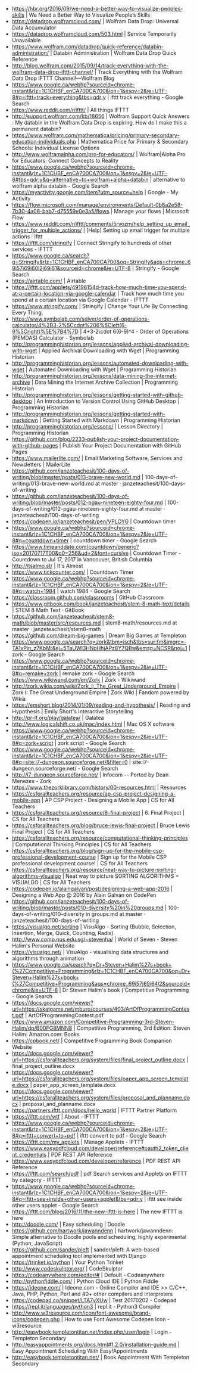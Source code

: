 * https://hbr.org/2016/09/we-need-a-better-way-to-visualize-peoples-skills | We Need a Better Way to Visualize People’s Skills
* https://datadrop.wolframcloud.com/ | Wolfram Data Drop: Universal Data Accumulator
* https://datadrop.wolframcloud.com/503.html | Service Temporarily Unavailable
* https://www.wolfram.com/datadrop/quick-reference/databin-administration/ | Databin Administration | Wolfram Data Drop Quick Reference
* http://blog.wolfram.com/2015/09/14/track-everything-with-the-wolfram-data-drop-ifttt-channel/ | Track Everything with the Wolfram Data Drop IFTTT Channel!—Wolfram Blog
* https://www.google.ca/webhp?sourceid=chrome-instant&rlz=1C1CHBF_enCA700CA700&ion=1&espv=2&ie=UTF-8#q=ifttt+track+everything&tbs=qdr:y | ifttt track everything - Google Search
* https://www.reddit.com/r/ifttt/ | All things IFTTT
* http://support.wolfram.com/kb/18656 | Wolfram Support Quick Answers : My databin in the Wolfram Data Drop is expiring. How do I make this a permanent databin?
* https://www.wolfram.com/mathematica/pricing/primary-secondary-education-individuals.php | Mathematica Price for Primary & Secondary Schools: Individual License Options
* http://www.wolframalpha.com/pro-for-educators/ | Wolfram|Alpha Pro for Educators: Connect Concepts to Reality
* https://www.google.ca/webhp?sourceid=chrome-instant&rlz=1C1CHBF_enCA700CA700&ion=1&espv=2&ie=UTF-8#tbs=qdr:y&q=alternative+to+wolfram+alpha+databin | alternative to wolfram alpha databin - Google Search
* https://myactivity.google.com/item?utm_source=help | Google - My Activity
* https://flow.microsoft.com/manage/environments/Default-0b8a2e58-7b30-4a08-bab7-d75559e0e3a5/flows | Manage your flows | Microsoft Flow
* https://www.reddit.com/r/ifttt/comments/5rvozm/help_setting_up_email_trigger_for_multiple_actions/ | [Help] Setting up email trigger for multiple actions : ifttt
* https://ifttt.com/stringify | Connect Stringify to hundreds of other services - IFTTT
* https://www.google.ca/search?q=Stringify&rlz=1C1CHBF_enCA700CA700&oq=Stringify&aqs=chrome..69i57j69i60l2j69i61&sourceid=chrome&ie=UTF-8 | Stringify - Google Search
* https://airtable.com/ | Airtable
* https://ifttt.com/applets/49198154d-track-how-much-time-you-spend-at-a-certain-location-via-google-calendar | Track how much time you spend at a certain location via Google Calendar - IFTTT
* https://www.stringify.com/ | Stringify | Change Your Life By Connecting Every Thing.
* https://www.symbolab.com/solver/order-of-operations-calculator/4%2B3-2%5Ccdot%206%5Cleft(6-9%5Cright)%5E%7B4%7D | 4+3-2\cdot 6(6-9)^4 - Order of Operations (PEMDAS) Calculator - Symbolab
* http://programminghistorian.org/lessons/applied-archival-downloading-with-wget | Applied Archival Downloading with Wget | Programming Historian
* http://programminghistorian.org/lessons/automated-downloading-with-wget | Automated Downloading with Wget | Programming Historian
* http://programminghistorian.org/lessons/data-mining-the-internet-archive | Data Mining the Internet Archive Collection | Programming Historian
* http://programminghistorian.org/lessons/getting-started-with-github-desktop | An Introduction to Version Control Using GitHub Desktop | Programming Historian
* http://programminghistorian.org/lessons/getting-started-with-markdown | Getting Started with Markdown | Programming Historian
* http://programminghistorian.org/lessons/ | Lesson Directory | Programming Historian
* https://github.com/blog/2233-publish-your-project-documentation-with-github-pages | Publish Your Project Documentation with GitHub Pages
* https://www.mailerlite.com/ | Email Marketing Software, Services and Newsletters | MailerLite
* https://github.com/janzeteachesit/100-days-of-writing/blob/master/posts/013-brave-new-world.md | 100-days-of-writing/013-brave-new-world.md at master · janzeteachesit/100-days-of-writing
* https://github.com/janzeteachesit/100-days-of-writing/blob/master/posts/012-pgau-nineteen-eighty-four.md | 100-days-of-writing/012-pgau-nineteen-eighty-four.md at master · janzeteachesit/100-days-of-writing
* https://codepen.io/janzeteachesit/pen/VPLOYG | Countdown timer
* https://www.google.ca/webhp?sourceid=chrome-instant&rlz=1C1CHBF_enCA700CA700&ion=1&espv=2&ie=UTF-8#q=countdown+timer | countdown timer - Google Search
* https://www.timeanddate.com/countdown/generic?iso=20170717T00&p0=256&ud=2&font=cursive | Countdown Timer - Countdown to Jul 17, 2017 in Vancouver, British Columbia
* http://itsalmo.st/ | It's Almost
* https://www.tickcounter.com/ | Countdown Timer
* https://www.google.ca/webhp?sourceid=chrome-instant&rlz=1C1CHBF_enCA700CA700&ion=1&espv=2&ie=UTF-8#q=watch+1984 | watch 1984 - Google Search
* https://classroom.github.com/classrooms | GitHub Classroom
* https://www.gitbook.com/book/janzeteachesit/stem-8-math-text/details | STEM 8 Math Text · GitBook
* https://github.com/janzeteachesit/stem8-math/blob/master/src/resources.md | stem8-math/resources.md at master · janzeteachesit/stem8-math
* https://github.com/dream-big-games | Dream Big Games at Templeton
* https://www.google.ca/search?q=zork&tbm=isch&tbs=sur:fm&imgrc=-TA1xPin_z7KbM:&ei=5TaUWI3HNoHhjAPz8Y7QBw&emsg=NCSR&noj=1 | zork - Google Search
* https://www.google.ca/webhp?sourceid=chrome-instant&rlz=1C1CHBF_enCA700CA700&ion=1&espv=2&ie=UTF-8#q=remake+zork | remake zork - Google Search
* https://www.wikiwand.com/en/Zork | Zork - Wikiwand
* http://zork.wikia.com/wiki/Zork_I:_The_Great_Underground_Empire | Zork I: The Great Underground Empire | Zork Wiki | Fandom powered by Wikia
* https://emshort.blog/2014/01/09/reading-and-hypothesis/ | Reading and Hypothesis | Emily Short's Interactive Storytelling
* http://pr-if.org/play/galatea/ | Galatea
* http://www.logicalshift.co.uk/mac/index.html | Mac OS X software
* https://www.google.ca/webhp?sourceid=chrome-instant&rlz=1C1CHBF_enCA700CA700&ion=1&espv=2&ie=UTF-8#q=zork+script | zork script - Google Search
* https://www.google.ca/webhp?sourceid=chrome-instant&rlz=1C1CHBF_enCA700CA700&ion=1&espv=2&ie=UTF-8#q=site:i7-dungeon.sourceforge.net/&filter=0 | site:i7-dungeon.sourceforge.net/ - Google Search
* http://i7-dungeon.sourceforge.net/ | Infocom -- Ported by Dean Menezes - Zork
* https://www.thezorklibrary.com/history/00-resources.html | Resources
* https://csforallteachers.org/resource/ap-csp-project-designing-a-mobile-app | AP CSP Project - Designing a Mobile App | CS for All Teachers
* https://csforallteachers.org/resource/6-final-project | 6. Final Project | CS for All Teachers
* https://csforallteachers.org/blog/bruce-lewis-final-project | Bruce Lewis Final Project | CS for All Teachers
* https://csforallteachers.org/resource/computational-thinking-principles | Computational Thinking Principles | CS for All Teachers
* https://csforallteachers.org/blog/sign-up-for-the-mobile-csp-professional-development-course | Sign up for the Mobile CSP professional development course! | CS for All Teachers
* https://csforallteachers.org/resource/neat-way-to-picture-sorting-algorithms-visualgo | Neat way to picture SORTING ALGORITHMS = VISUALGO | CS for All Teachers
* https://codepen.io/alaingalvan/post/designing-a-web-app-2016 | Designing a Web App @ 2016 by Alain Galvan on CodePen
* https://github.com/janzeteachesit/100-days-of-writing/blob/master/posts/010-diversity%20in%20groups.md | 100-days-of-writing/010-diversity in groups.md at master · janzeteachesit/100-days-of-writing
* https://visualgo.net/sorting | VisuAlgo - Sorting (Bubble, Selection, Insertion, Merge, Quick, Counting, Radix)
* http://www.comp.nus.edu.sg/~stevenha/ | World of Seven - Steven Halim's Personal Website
* https://visualgo.net/ | VisuAlgo - visualising data structures and algorithms through animation
* https://www.google.ca/search?q=Dr+Steven+Halim%27s+book+(%27Competitive+Programming&rlz=1C1CHBF_enCA700CA700&oq=Dr+Steven+Halim%27s+book+(%27Competitive+Programming&aqs=chrome..69i57j69i64l2&sourceid=chrome&ie=UTF-8 | Dr Steven Halim's book ('Competitive Programming - Google Search
* https://docs.google.com/viewer?url=https://skatgame.net/mburo/courses/403/ArtOfProgrammingContest.pdf | ArtOfProgrammingContest.pdf
* https://www.amazon.com/Competitive-Programming-3rd-Steven-Halim/dp/B00FG8MNN8 | Competitive Programming, 3rd Edition: Steven Halim: Amazon.com: Books
* https://cpbook.net/ | Competitive Programming Book Companion Website
* https://docs.google.com/viewer?url=https://csforallteachers.org/system/files/final_project_outline.docx | final_project_outline.docx
* https://docs.google.com/viewer?url=https://csforallteachers.org/system/files/paper_app_screen_template.docx | paper_app_screen_template.docx
* https://docs.google.com/viewer?url=https://csforallteachers.org/system/files/proposal_and_planname.docx | proposal_and_planname.docx
* https://partners.ifttt.com/docs/hello_world | IFTTT Partner Platform
* https://ifttt.com/wtf | About - IFTTT
* https://www.google.ca/webhp?sourceid=chrome-instant&rlz=1C1CHBF_enCA700CA700&ion=1&espv=2&ie=UTF-8#q=ifttt+convert+to+pdf | ifttt convert to pdf - Google Search
* https://ifttt.com/my_applets | Manage Applets - IFTTT
* https://www.easypdfcloud.com/developer/reference#oauth2_token_client_credentials | PDF REST API Reference
* https://www.easypdfcloud.com/developer/reference | PDF REST API Reference
* https://ifttt.com/search/pdf | pdf Search services and Applets on IFTTT by category - IFTTT
* https://www.google.ca/webhp?sourceid=chrome-instant&rlz=1C1CHBF_enCA700CA700&ion=1&espv=2&ie=UTF-8#q=ifttt+see+inside+other+users+applet&tbs=qdr:y | ifttt see inside other users applet - Google Search
* https://ifttt.com/blog/2016/11/the-new-ifttt-is-here | The new IFTTT is here
* http://doodle.com/ | Easy scheduling | Doodle
* https://github.com/hartwork/jawanndenn | hartwork/jawanndenn: Simple alternative to Doodle pools and scheduling, highly experimental (Python, JavaScript)
* https://github.com/sander/pleft | sander/pleft: A web-based appointment scheduling tool implemented with Django
* https://trinket.io/python | Your Python Trinket
* http://www.codeskulptor.org/ | CodeSkulptor
* https://codeanywhere.com/editor/# | Default - Codeanywhere
* http://pythonfiddle.com/ | Python Cloud IDE | Python Fiddle
* https://ideone.com/ | Ideone.com - Online Compiler and IDE >> C/C++, Java, PHP, Python, Perl and 40+ other compilers and interpreters
* https://codepad.co/snippet/LTA7yXUw | Test 20170202 - Codepad
* https://repl.it/languages/python3 | repl.it - Python3 Compiler
* http://www.w3resource.com/icon/font-awesome/brand-icons/codepen.php | How to use Font Awesome Codepen Icon - w3resource
* http://easybook.templetontitan.net/index.php/user/login | Login - Templeton Secondary
* http://easyappointments.org/docs.html#1.2.0/installation-guide.md | Easy Appointment Scheduling With Easy!Appointments
* http://easybook.templetontitan.net/ | Book Appointment With Templeton Secondary
